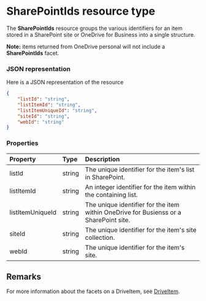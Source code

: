 # SharePointIds resource type

The **SharePointIds** resource groups the various identifiers for an item stored in a SharePoint site or OneDrive for Business into a single structure.

**Note:** items returned from OneDrive personal will not include a **SharePointIds** facet.

### JSON representation

Here is a JSON representation of the resource

<!-- {
  "blockType": "resource",
  "optionalProperties": [  ],
  "@odata.type": "microsoft.graph.sharepointIds"
}-->
```json
{
    "listId": "string",
    "listItemId": "string",
    "listItemUniqueId": "string",
    "siteId": "string",
    "webId": "string"
}
```

### Properties

| Property          | Type    | Description                                                          |
|:------------------|:--------|:---------------------------------------------------------------------|
| listId            | string  | The unique identifier for the item's list in SharePoint.                          |
| listItemId        | string  | An integer identifier for the item within the containing list.                    |
| listItemUniqueId  | string  | The unique identifier for the item within OneDrive for Busienss or a SharePoint site. |
| siteId            | string  | The unique identifier for the item's site collection. |
| webId             | string  | The unique identifier for the item's site.                          |

## Remarks 

For more information about the facets on a DriveItem, see [DriveItem](driveitem.md).



<!-- uuid: 8fcb5dbc-d5aa-4681-8e31-b001d5168d79
2015-10-25 14:57:30 UTC -->
<!-- {
  "type": "#page.annotation",
  "description": "sharepointIds resource",
  "keywords": "",
  "section": "documentation",
  "tocPath": ""
}-->